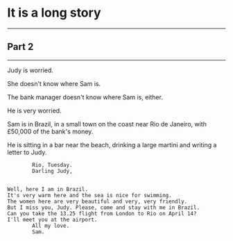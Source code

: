 # It is a long story

---

## Part 2

---
Judy is worried. 

She doesn't know where Sam is.

The bank manager doesn't know where Sam is, either.

He is very worried.

Sam is in Brazil, in a small town on the coast near Rio de Janeiro, with £50,000 of the bank's money.

He is sitting in a bar near the beach, drinking a large martini and writing a letter to Judy.



```
        Rio, Tuesday.
        Darling Judy,


Well, here I am in Brazil. 
It's very warm here and the sea is nice for swimming.
The women here are very beautiful and very, very friendly.
But I miss you, Judy. Please, come and stay with me in Brazil.
Can you take the 13.25 flight from London to Rio on April 14?
I'll meet you at the airport.
        All my love.
        Sam.
```
